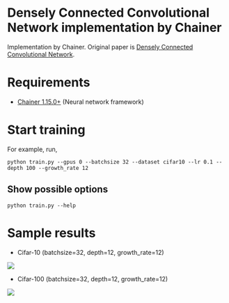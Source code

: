 Densely Connected Convolutional Network implementation by Chainer
========

Implementation by Chainer. Original paper is [Densely Connected Convolutional Network](https://arxiv.org/abs/1608.06993).

# Requirements

- [Chainer 1.15.0+](https://github.com/pfnet/chainer) (Neural network framework)

# Start training
For example, run,

```
python train.py --gpus 0 --batchsize 32 --dataset cifar10 --lr 0.1 --depth 100 --growth_rate 12
```

## Show possible options
```
python train.py --help
```


# Sample results

- Cifar-10 (batchsize=32, depth=12, growth_rate=12)

![](https://raw.githubusercontent.com/yasunorikudo/chainer-DenseNet/images/cifar10.png)

- Cifar-100 (batchsize=32, depth=12, growth_rate=12)

![](https://raw.githubusercontent.com/yasunorikudo/chainer-DenseNet/images/cifar100.png)
